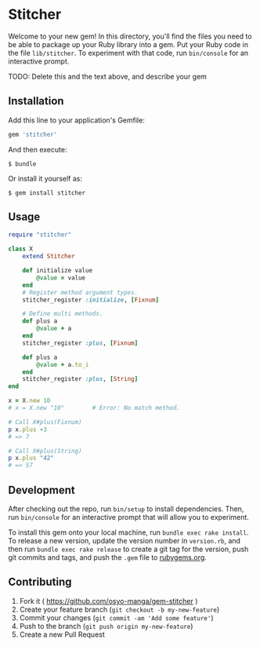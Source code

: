 # Stitcher

Welcome to your new gem! In this directory, you'll find the files you need to be able to package up your Ruby library into a gem. Put your Ruby code in the file `lib/stitcher`. To experiment with that code, run `bin/console` for an interactive prompt.

TODO: Delete this and the text above, and describe your gem

## Installation

Add this line to your application's Gemfile:

```ruby
gem 'stitcher'
```

And then execute:

    $ bundle

Or install it yourself as:

    $ gem install stitcher

## Usage

```ruby
require "stitcher"

class X
	extend Stitcher

	def initialize value
		@value = value
	end
	# Register method argument types.
	stitcher_register :initialize, [Fixnum]

	# Define multi methods.
	def plus a
		@value + a
	end
	stitcher_register :plus, [Fixnum]

	def plus a
		@value + a.to_i
	end
	stitcher_register :plus, [String]
end

x = X.new 10
# x = X.new "10"		# Error: No match method.

# Call X#plus(Fixnum)
p x.plus -3
# => 7

# Call X#plus(String)
p x.plus "42"
# => 57
```

## Development

After checking out the repo, run `bin/setup` to install dependencies. Then, run `bin/console` for an interactive prompt that will allow you to experiment.

To install this gem onto your local machine, run `bundle exec rake install`. To release a new version, update the version number in `version.rb`, and then run `bundle exec rake release` to create a git tag for the version, push git commits and tags, and push the `.gem` file to [rubygems.org](https://rubygems.org).

## Contributing

1. Fork it ( https://github.com/osyo-manga/gem-stitcher )
2. Create your feature branch (`git checkout -b my-new-feature`)
3. Commit your changes (`git commit -am 'Add some feature'`)
4. Push to the branch (`git push origin my-new-feature`)
5. Create a new Pull Request
